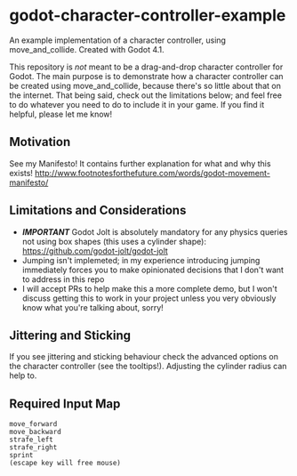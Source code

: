 # godot-character-controller-example
An example implementation of a character controller, using move_and_collide. Created with Godot 4.1.

This repository is *not* meant to be a drag-and-drop character controller for Godot. The main purpose is to demonstrate how a character controller can be created using move_and_collide, because there's so little about that on the internet. That being said, check out the limitations below; and feel free to do whatever you need to do to include it in your game. If you find it helpful, please let me know!

## Motivation
See my Manifesto! It contains further explanation for what and why this exists! http://www.footnotesforthefuture.com/words/godot-movement-manifesto/

## Limitations and Considerations
* ***IMPORTANT*** Godot Jolt is absolutely mandatory for any physics queries not using box shapes (this uses a cylinder shape): https://github.com/godot-jolt/godot-jolt
* Jumping isn't implemeted; in my experience introducing jumping immediately forces you to make opinionated decisions that I don't want to address in this repo
* I will accept PRs to help make this a more complete demo, but I won't discuss getting this to work in your project unless you very obviously know what you're talking about, sorry!

## Jittering and Sticking
If you see jittering and sticking behaviour check the advanced options on the character controller (see the tooltips!). Adjusting the cylinder radius can help to.

## Required Input Map
	move_forward
	move_backward
	strafe_left
	strafe_right
	sprint
	(escape key will free mouse)

